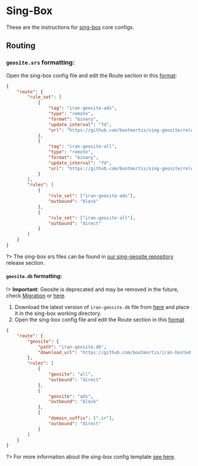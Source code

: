 # Sing-Box

These are the instructions for [sing-box](https://github.com/SagerNet/sing-box) core configs.

## Routing


### `geosite.srs` formatting:

Open the sing-box config file and edit the Route section in this [format](https://sing-box.sagernet.org/configuration/rule-set/):

```json
{
    "route": {
        "rule_set": [
            {
                "tag": "iran-geosite-ads",
                "type": "remote",
                "format": "binary",
                "update_interval": "7d",
                "url": "https://github.com/bootmortis/sing-geosite/releases/latest/download/geosite-ads.srs"
            },
            {
                "tag": "iran-geosite-all",
                "type": "remote",
                "format": "binary",
                "update_interval": "7d",
                "url": "https://github.com/bootmortis/sing-geosite/releases/latest/download/geosite-all.srs"
            }
        ],
        "rules": [
            {
                "rule_set": ["iran-geosite-ads"],
                "outbound": "block"
            },
            {
                "rule_set": ["iran-geosite-all"],
                "outbound": "direct"
            }
        ]
    }
}
```

?> The sing-box srs files can be found in [our sing-geosite repository](https://github.com/bootmortis/sing-geosite) release section.

#### `geosite.db` formatting:

!> **Important**: Geosite is deprecated and may be removed in the future, check [Migration](https://sing-box.sagernet.org/migration/#migrate-geosite-to-rule-sets) or [here](https://github.com/bootmortis/iran-hosted-domains/issues/180).

1. Download the latest version of `iran-geosite.db` file from [here](https://github.com/bootmortis/iran-hosted-domains/releases/latest/download/iran-geosite.db) and place it in the sing-box working directory.
2. Open the sing-box config file and edit the Route section in this [format](https://sing-box.sagernet.org/configuration/route/geosite/)

```json
{
    "route": {
        "geosite": {
            "path": "iran-geosite.db",
            "download_url": "https://github.com/bootmortis/iran-hosted-domains/releases/latest/download/iran-geosite.db"
        },
        "rules": [
            {
                "geosite": "all",
                "outbound": "direct"
            },
            {
                "geosite": "ads",
                "outbound": "block"
            },
            {
                "domain_suffix": [".ir"],
                "outbound": "direct"
            }
        ]
    }
}
```

?> For more information about the sing-box config template [see here](https://sing-box.sagernet.org/configuration/).
